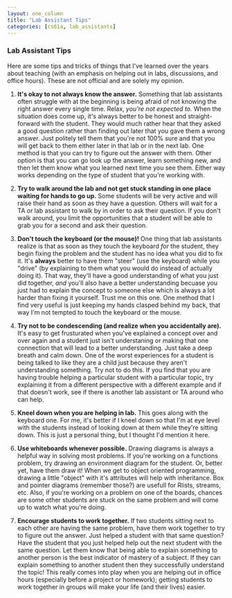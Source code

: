 ```yaml
---
layout: one_column
title: "Lab Assistant Tips"
categories: [cs61a, lab_assistants]
---
```


### Lab Assistant Tips

Here are some tips and tricks of things that I've learned over the years about teaching (with an emphasis on helping out in labs, discussions, and office hours). These are not official and are solely my opinion.

1. **It's okay to not always know the answer.**
   Something that lab assistants often struggle with at the beginning is being afraid of not knowing the right answer every single time. Relax, _you're not expected to._ When the situation does come up, it's always better to be honest and straight-forward with the student. They would much rather hear that they asked a good question rather than finding out later that you gave them a wrong answer. Just politely tell them that you're not 100% sure and that you will get back to them either later in that lab or in the next lab. One method is that you can try to figure out the answer with them. Other option is that you can go look up the answer, learn something new, and then let them know what you learned next time you see them. Either way works depending on the type of student that you're working with.

2. **Try to walk around the lab and not get stuck standing in one place waiting for hands to go up.**
   Some students will be very active and will raise their hand as soon as they have a question. Others will wait for a TA or lab assistant to walk by in order to ask their question. If you don't walk around, you limit the opportunities that a student will be able to grab you for a second and ask their question.

3. **Don't touch the keyboard (or the mouse)!**
   One thing that lab assistants realize is that as soon as they touch the keyboard _for_ the student, they begin fixing the problem and the student has no idea what you did to fix it. It's **always** better to have them "steer" (use the keyboard) while you "drive" (by explaining to them what you would do instead of actually doing it). That way, they'll have a good understanding of what you just did together, _and_ you'll also have a better understanding becuase you just had to explain the concept to someone else which is always a lot harder than fixing it yourself. Trust me on this one. One method that I find very useful is just keeping my hands clasped behind my back, that way I'm not tempted to touch the keyboard or the mouse.

4. **Try not to be condescending (and realize when you accidentally are).**
   It's easy to get frusturated when you've explained a concept over and over again and a student just isn't understaning or making that one connection that will lead to a better understanding. Just take a deep breath and calm down. One of the worst experiences for a student is being talked to like they are a child just because they aren't understanding something. Try not to do this. If you find that you are having trouble helping a particular student with a particular topic, try explaining it from a different perspective with a different example and if that doesn't work, see if there is another lab assistant or TA around who can help.

5. **Kneel down when you are helping in lab.**
   This goes along with the keyboard one. For me, it's better if I kneel down so that I'm at eye level with the students instead of looking down at them while they're sitting down. This is just a personal thing, but I thought I'd mention it here.

6. **Use whiteboards whenever possible.**
   Drawing diagrams is always a helpful way in solving most problems. If you're working on a functions problem, try drawing an environment diagram for the student. Or, better yet, have them draw it! When we get to object oriented programming, drawing a little "object" with it's attributes will help with inheritance. Box and pointer diagrams (remember those?) are usefull for Rlists, streams, etc. Also, if you're working on a problem on one of the boards, chances are some other students are stuck on the same problem and will come up to watch what you're doing.

7. **Encourage students to work together.**
   If two students sitting next to each other are having the same problem, have them work together to try to figure out the answer. Just helped a student with that same question? Have the student that you just helped help out the next student with the same question. Let them know that being able to explain something to another person is the best indicator of mastery of a subject. If they can explain something to another student then they successfully understand the topic! This really comes into play when you are helping out in office hours (especially before a project or homework); getting students to work together in groups will make your life (and their lives) easier.
